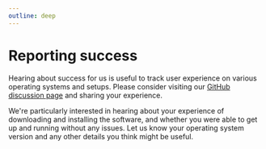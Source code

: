 ```yaml
---
outline: deep
---
```


# Reporting success

Hearing about success for us is useful to track user experience on various operating systems and setups.  Please consider visiting our [GitHub discussion page](https://github.com/orgs/theQRL/discussions) and sharing your experience.

We're particularly interested in hearing about your experience of downloading and installing the software, and whether you were able to get up and running without any issues.  Let us know your operating system version and any other details you think might be useful.
